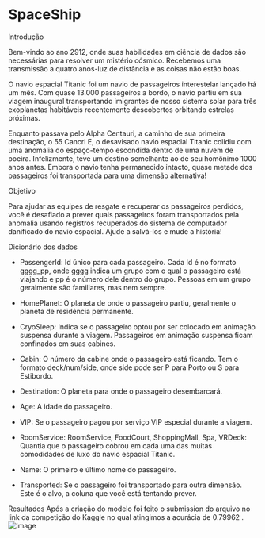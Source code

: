 # SpaceShip

Introdução

Bem-vindo ao ano 2912, onde suas habilidades em ciência de dados são necessárias para resolver um mistério cósmico. Recebemos uma transmissão a quatro anos-luz de distância e as coisas não estão boas.

O navio espacial Titanic foi um navio de passageiros interestelar lançado há um mês. Com quase 13.000 passageiros a bordo, o navio partiu em sua viagem inaugural transportando imigrantes de nosso sistema solar para três exoplanetas habitáveis ​​recentemente descobertos orbitando estrelas próximas.

Enquanto passava pelo Alpha Centauri, a caminho de sua primeira destinação, o 55 Cancri E, o desavisado navio espacial Titanic colidiu com uma anomalia do espaço-tempo escondida dentro de uma nuvem de poeira. Infelizmente, teve um destino semelhante ao de seu homônimo 1000 anos antes. Embora o navio tenha permanecido intacto, quase metade dos passageiros foi transportada para uma dimensão alternativa!

Objetivo

Para ajudar as equipes de resgate e recuperar os passageiros perdidos, você é desafiado a prever quais passageiros foram transportados pela anomalia usando registros recuperados do sistema de computador danificado do navio espacial. Ajude a salvá-los e mude a história!

Dicionário dos dados

+ PassengerId: Id único para cada passageiro. Cada Id é no formato gggg_pp, onde gggg indica um grupo com o qual o passageiro está viajando e pp é o número dele dentro do grupo. Pessoas em um grupo geralmente são familiares, mas nem sempre.

+ HomePlanet: O planeta de onde o passageiro partiu, geralmente o planeta de residência permanente.

+ CryoSleep: Indica se o passageiro optou por ser colocado em animação suspensa durante a viagem. Passageiros em animação suspensa ficam confinados em suas cabines.

+ Cabin: O número da cabine onde o passageiro está ficando. Tem o formato deck/num/side, onde side pode ser P para Porto ou S para Estibordo.

+ Destination: O planeta para onde o passageiro desembarcará.

+ Age: A idade do passageiro.

+ VIP: Se o passageiro pagou por serviço VIP especial durante a viagem.

+ RoomService: RoomService, FoodCourt, ShoppingMall, Spa, VRDeck: Quantia que o passageiro cobrou em cada uma das muitas comodidades de luxo do navio espacial Titanic.

+ Name: O primeiro e último nome do passageiro.

+ Transported: Se o passageiro foi transportado para outra dimensão. Este é o alvo, a coluna que você está tentando prever.

Resultados
Após a criação do modelo foi feito o submission do arquivo no link da competição do Kaggle no qual atingimos a acurácia de 0.79962
.
![image](https://user-images.githubusercontent.com/118780563/214736307-2cc04823-36fa-4a9d-a9cf-09c829d3ae8f.png)
